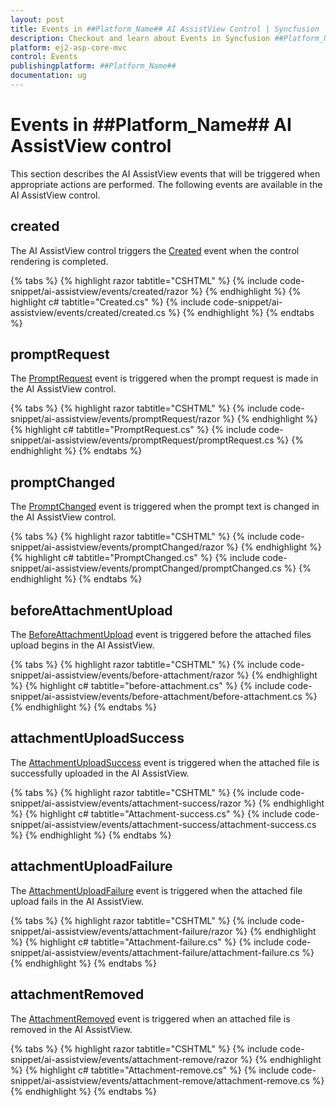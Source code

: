 ```yaml
---
layout: post
title: Events in ##Platform_Name## AI AssistView Control | Syncfusion
description: Checkout and learn about Events in Syncfusion ##Platform_Name## AI AssistView control of Syncfusion Essential JS 2 and more.
platform: ej2-asp-core-mvc
control: Events
publishingplatform: ##Platform_Name##
documentation: ug
---
```


# Events in ##Platform_Name## AI AssistView control

This section describes the AI AssistView events that will be triggered when appropriate actions are performed. The following events are available in the AI AssistView control.

## created

The AI AssistView control triggers the [Created](https://help.syncfusion.com/cr/aspnetmvc-js2/Syncfusion.EJ2.InteractiveChat.AIAssistView.html#Syncfusion_EJ2_InteractiveChat_AIAssistView_Created) event when the control rendering is completed.

{% tabs %}
{% highlight razor tabtitle="CSHTML" %}
{% include code-snippet/ai-assistview/events/created/razor %}
{% endhighlight %}
{% highlight c# tabtitle="Created.cs" %}
{% include code-snippet/ai-assistview/events/created/created.cs %}
{% endhighlight %}
{% endtabs %}

## promptRequest

The [PromptRequest](https://help.syncfusion.com/cr/aspnetmvc-js2/Syncfusion.EJ2.InteractiveChat.AIAssistView.html#Syncfusion_EJ2_InteractiveChat_AIAssistView_PromptRequest) event is triggered when the prompt request is made in the AI AssistView control.

{% tabs %}
{% highlight razor tabtitle="CSHTML" %}
{% include code-snippet/ai-assistview/events/promptRequest/razor %}
{% endhighlight %}
{% highlight c# tabtitle="PromptRequest.cs" %}
{% include code-snippet/ai-assistview/events/promptRequest/promptRequest.cs %}
{% endhighlight %}
{% endtabs %}

## promptChanged

The [PromptChanged](https://help.syncfusion.com/cr/aspnetmvc-js2/Syncfusion.EJ2.InteractiveChat.AIAssistView.html#Syncfusion_EJ2_InteractiveChat_AIAssistView_PromptChanged) event is triggered when the prompt text is changed in the AI AssistView control.

{% tabs %}
{% highlight razor tabtitle="CSHTML" %}
{% include code-snippet/ai-assistview/events/promptChanged/razor %}
{% endhighlight %}
{% highlight c# tabtitle="PromptChanged.cs" %}
{% include code-snippet/ai-assistview/events/promptChanged/promptChanged.cs %}
{% endhighlight %}
{% endtabs %}

## beforeAttachmentUpload

The [BeforeAttachmentUpload](https://help.syncfusion.com/cr/aspnetmvc-js2/Syncfusion.EJ2.InteractiveChat.AIAssistView.html#Syncfusion_EJ2_InteractiveChat_AIAssistView_BeforeAttachmentUpload) event is triggered before the attached files upload begins in the AI AssistView.

{% tabs %}
{% highlight razor tabtitle="CSHTML" %}
{% include code-snippet/ai-assistview/events/before-attachment/razor %}
{% endhighlight %}
{% highlight c# tabtitle="before-attachment.cs" %}
{% include code-snippet/ai-assistview/events/before-attachment/before-attachment.cs %}
{% endhighlight %}
{% endtabs %}

## attachmentUploadSuccess

The [AttachmentUploadSuccess](https://help.syncfusion.com/cr/aspnetmvc-js2/Syncfusion.EJ2.InteractiveChat.AIAssistView.html#Syncfusion_EJ2_InteractiveChat_AIAssistView_AttachmentUploadSuccess) event is triggered when the attached file is successfully uploaded in the AI AssistView.

{% tabs %}
{% highlight razor tabtitle="CSHTML" %}
{% include code-snippet/ai-assistview/events/attachment-success/razor %}
{% endhighlight %}
{% highlight c# tabtitle="Attachment-success.cs" %}
{% include code-snippet/ai-assistview/events/attachment-success/attachment-success.cs %}
{% endhighlight %}
{% endtabs %}

## attachmentUploadFailure

The [AttachmentUploadFailure](https://help.syncfusion.com/cr/aspnetmvc-js2/Syncfusion.EJ2.InteractiveChat.AIAssistView.html#Syncfusion_EJ2_InteractiveChat_AIAssistView_AttachmentUploadFailure) event is triggered when the attached file upload fails in the AI AssistView.

{% tabs %}
{% highlight razor tabtitle="CSHTML" %}
{% include code-snippet/ai-assistview/events/attachment-failure/razor %}
{% endhighlight %}
{% highlight c# tabtitle="Attachment-failure.cs" %}
{% include code-snippet/ai-assistview/events/attachment-failure/attachment-failure.cs %}
{% endhighlight %}
{% endtabs %}

## attachmentRemoved

The [AttachmentRemoved](https://help.syncfusion.com/cr/aspnetmvc-js2/Syncfusion.EJ2.InteractiveChat.AIAssistView.html#Syncfusion_EJ2_InteractiveChat_AIAssistView_AttachmentRemoved) event is triggered when an attached file is removed in the AI AssistView.  

{% tabs %}
{% highlight razor tabtitle="CSHTML" %}
{% include code-snippet/ai-assistview/events/attachment-remove/razor %}
{% endhighlight %}
{% highlight c# tabtitle="Attachment-remove.cs" %}
{% include code-snippet/ai-assistview/events/attachment-remove/attachment-remove.cs %}
{% endhighlight %}
{% endtabs %}